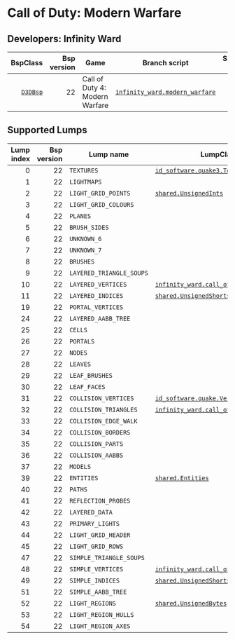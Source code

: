 # Call of Duty: Modern Warfare
## Developers: Infinity Ward

| BspClass | Bsp version | Game | Branch script | Supported lumps | Unused lumps | Coverage |
| -------: | ----------: | ---- | ------------- | --------------: | -----------: | :------- |
| [`D3DBsp`](https://github.com/snake-biscuits/bsp_tool/blob/master/bsp_tool/infinity_ward.py#L35) | 22 | Call of Duty 4: Modern Warfare | [`infinity_ward.modern_warfare`](https://github.com/snake-biscuits/bsp_tool/blob/master/bsp_tool/branches/infinity_ward/modern_warfare.py) | 10 / 41 | 0 | 23.56% |


## Supported Lumps
| Lump index | Bsp version | Lump name | LumpClass | Coverage |
| ---------: | ----------: | --------- | --------- | :------- |
| 0 | 22 | `TEXTURES` | [`id_software.quake3.Texture`](https://github.com/snake-biscuits/bsp_tool/blob/master/bsp_tool/branches/id_software/quake3.py#L309) | 100% |
| 1 | 22 | `LIGHTMAPS` |  | 0% |
| 2 | 22 | `LIGHT_GRID_POINTS` | [`shared.UnsignedInts`](https://github.com/snake-biscuits/bsp_tool/blob/master/bsp_tool/branches/shared.py#L31) | 100% |
| 3 | 22 | `LIGHT_GRID_COLOURS` |  | 0% |
| 4 | 22 | `PLANES` |  | 0% |
| 5 | 22 | `BRUSH_SIDES` |  | 0% |
| 6 | 22 | `UNKNOWN_6` |  | 0% |
| 7 | 22 | `UNKNOWN_7` |  | 0% |
| 8 | 22 | `BRUSHES` |  | 0% |
| 9 | 22 | `LAYERED_TRIANGLE_SOUPS` |  | 0% |
| 10 | 22 | `LAYERED_VERTICES` | [`infinity_ward.call_of_duty2.Vertex`](https://github.com/snake-biscuits/bsp_tool/blob/master/bsp_tool/branches/infinity_ward/call_of_duty2.py#L182) | 83% |
| 11 | 22 | `LAYERED_INDICES` | [`shared.UnsignedShorts`](https://github.com/snake-biscuits/bsp_tool/blob/master/bsp_tool/branches/shared.py#L39) | 100% |
| 19 | 22 | `PORTAL_VERTICES` |  | 0% |
| 24 | 22 | `LAYERED_AABB_TREE` |  | 0% |
| 25 | 22 | `CELLS` |  | 0% |
| 26 | 22 | `PORTALS` |  | 0% |
| 27 | 22 | `NODES` |  | 0% |
| 28 | 22 | `LEAVES` |  | 0% |
| 29 | 22 | `LEAF_BRUSHES` |  | 0% |
| 30 | 22 | `LEAF_FACES` |  | 0% |
| 31 | 22 | `COLLISION_VERTICES` | [`id_software.quake.Vertex`](https://github.com/snake-biscuits/bsp_tool/blob/master/bsp_tool/branches/id_software/quake.py#L250) | 100% |
| 32 | 22 | `COLLISION_TRIANGLES` | [`infinity_ward.call_of_duty2.Triangle`](https://github.com/snake-biscuits/bsp_tool/blob/master/bsp_tool/branches/infinity_ward/call_of_duty2.py#L163) | 100% |
| 33 | 22 | `COLLISION_EDGE_WALK` |  | 0% |
| 34 | 22 | `COLLISION_BORDERS` |  | 0% |
| 35 | 22 | `COLLISION_PARTS` |  | 0% |
| 36 | 22 | `COLLISION_AABBS` |  | 0% |
| 37 | 22 | `MODELS` |  | 0% |
| 39 | 22 | `ENTITIES` | [`shared.Entities`](https://github.com/snake-biscuits/bsp_tool/blob/master/bsp_tool/branches/shared.py#L44) | 100% |
| 40 | 22 | `PATHS` |  | 0% |
| 41 | 22 | `REFLECTION_PROBES` |  | 0% |
| 42 | 22 | `LAYERED_DATA` |  | 0% |
| 43 | 22 | `PRIMARY_LIGHTS` |  | 0% |
| 44 | 22 | `LIGHT_GRID_HEADER` |  | 0% |
| 45 | 22 | `LIGHT_GRID_ROWS` |  | 0% |
| 47 | 22 | `SIMPLE_TRIANGLE_SOUPS` |  | 0% |
| 48 | 22 | `SIMPLE_VERTICES` | [`infinity_ward.call_of_duty2.Vertex`](https://github.com/snake-biscuits/bsp_tool/blob/master/bsp_tool/branches/infinity_ward/call_of_duty2.py#L182) | 83% |
| 49 | 22 | `SIMPLE_INDICES` | [`shared.UnsignedShorts`](https://github.com/snake-biscuits/bsp_tool/blob/master/bsp_tool/branches/shared.py#L39) | 100% |
| 51 | 22 | `SIMPLE_AABB_TREE` |  | 0% |
| 52 | 22 | `LIGHT_REGIONS` | [`shared.UnsignedBytes`](https://github.com/snake-biscuits/bsp_tool/blob/master/bsp_tool/branches/shared.py#L27) | 100% |
| 53 | 22 | `LIGHT_REGION_HULLS` |  | 0% |
| 54 | 22 | `LIGHT_REGION_AXES` |  | 0% |


